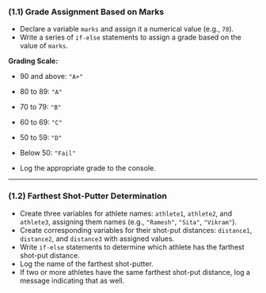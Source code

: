 ### (1.1) Grade Assignment Based on Marks

- Declare a variable `marks` and assign it a numerical value (e.g., `78`).
- Write a series of `if-else` statements to assign a grade based on the value of `marks`.

**Grading Scale:**
- 90 and above: `"A+"`
- 80 to 89: `"A"`
- 70 to 79: `"B"`
- 60 to 69: `"C"`
- 50 to 59: `"D"`
- Below 50: `"Fail"`

- Log the appropriate grade to the console.

---

### (1.2) Farthest Shot-Putter Determination

- Create three variables for athlete names: `athlete1`, `athlete2`, and `athlete3`, assigning them names (e.g., `"Ramesh"`, `"Sita"`, `"Vikram"`).
- Create corresponding variables for their shot-put distances: `distance1`, `distance2`, and `distance3` with assigned values.
- Write `if-else` statements to determine which athlete has the farthest shot-put distance.
- Log the name of the farthest shot-putter.
- If two or more athletes have the same farthest shot-put distance, log a message indicating that as well.
